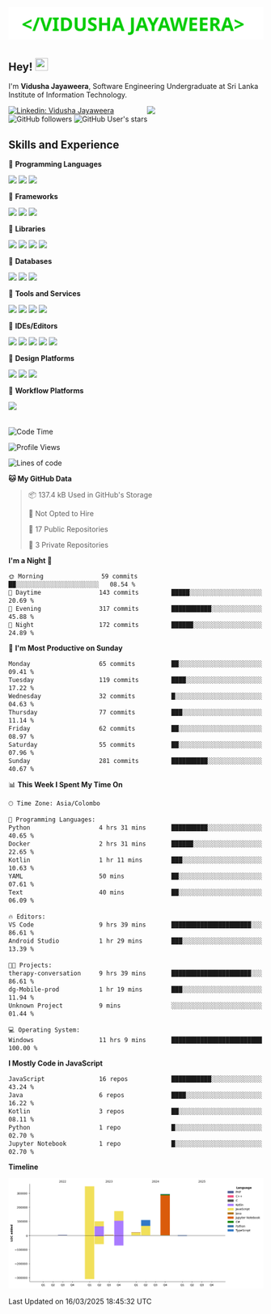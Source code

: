 <h1 align="center">
  <img src="https://raw.githubusercontent.com/Vidusha-Jayaweera/Vidusha-Jayaweera/master/name.svg" alt="Marton Lederer" />
</h1>

## Hey! <img src="https://media.giphy.com/media/hvRJCLFzcasrR4ia7z/giphy.gif" width="25px" height="25px">  
I'm <strong>Vidusha Jayaweera</strong>, Software Engineering Undergraduate at Sri Lanka Institute of Information Technology.

<img align='right' src="https://media.giphy.com/media/M9gbBd9nbDrOTu1Mqx/giphy.gif" width="230">


[![Linkedin: Vidusha Jayaweera](https://img.shields.io/badge/-Vidusha_Jayaweera-blue?style=flat-square&logo=Linkedin&logoColor=white&link=https://www.linkedin.com/in/vidusha-t-jayaweera/)](https://www.linkedin.com/in/vidusha-t-jayaweera/)
![GitHub followers](https://img.shields.io/github/followers/vidusha-jayaweera?style=social)
![GitHub User's stars](https://img.shields.io/github/stars/vidusha-jayaweera?style=social)

## Skills and Experience
🔴 <strong>Programming Languages</strong>

![](https://img.shields.io/badge/JavaScript-F7DF1E?style=for-the-badge&logo=javascript&logoColor=black)
![](https://img.shields.io/badge/Java-ED8B00?style=for-the-badge&logo=java&logoColor=white)
![](https://img.shields.io/badge/Kotlin-0095D5?&style=for-the-badge&logo=kotlin&logoColor=white)

🔴 <strong>Frameworks</strong>

![](https://img.shields.io/badge/Spring-6DB33F?style=for-the-badge&logo=spring&logoColor=white)
![](https://img.shields.io/badge/Spring_Boot-F2F4F9?style=for-the-badge&logo=spring-boot)
![](https://img.shields.io/badge/Bootstrap-563D7C?style=for-the-badge&logo=bootstrap&logoColor=white)

🔴 <strong>Libraries</strong>

![](https://img.shields.io/badge/Express.js-000000?style=for-the-badge&logo=express&logoColor=white)
![](https://img.shields.io/badge/React-20232A?style=for-the-badge&logo=react&logoColor=61DAFB)
![](https://img.shields.io/badge/Node.js-339933?style=for-the-badge&logo=nodedotjs&logoColor=white)
![](https://img.shields.io/badge/Material--UI-0081CB?style=for-the-badge&logo=material-ui&logoColor=white)

🔴 <strong>Databases</strong>

![](	https://img.shields.io/badge/MongoDB-4EA94B?style=for-the-badge&logo=mongodb&logoColor=white)
![](	https://img.shields.io/badge/SQLite-07405E?style=for-the-badge&logo=sqlite&logoColor=white)
![](	https://img.shields.io/badge/MySQL-00000F?style=for-the-badge&logo=mysql&logoColor=white)

🔴 <strong>Tools and Services</strong>

![](https://img.shields.io/badge/Git-F05032?style=for-the-badge&logo=git&logoColor=white)
![](https://img.shields.io/badge/Postman-FF6C37?style=for-the-badge&logo=postman&logoColor=white)
![](https://img.shields.io/badge/Insomnia-black?style=for-the-badge&logo=insomnia&logoColor=5849BE)
![](https://img.shields.io/badge/firebase-ffca28?style=for-the-badge&logo=firebase&logoColor=white)

🔴 <strong>IDEs/Editors</strong>

![](https://img.shields.io/badge/Visual_Studio_Code-0078D4?style=for-the-badge&logo=visual%20studio%20code&logoColor=white)
![](https://img.shields.io/badge/IntelliJ_IDEA-000000.svg?style=for-the-badge&logo=intellij-idea&logoColor=white)
![](https://img.shields.io/badge/Android%20Studio-3DDC84.svg?style=for-the-badge&logo=android-studio&logoColor=white)
![](https://img.shields.io/badge/Eclipse-2C2255?style=for-the-badge&logo=eclipse&logoColor=white)
![](https://img.shields.io/badge/sublime_text-%23575757.svg?&style=for-the-badge&logo=sublime-text&logoColor=important)

🔴 <strong>Design Platforms</strong>

![](https://img.shields.io/badge/Canva-%2300C4CC.svg?&style=for-the-badge&logo=Canva&logoColor=white)
![](https://img.shields.io/badge/Figma-F24E1E?style=for-the-badge&logo=figma&logoColor=white)
![](https://img.shields.io/badge/Adobe%20Photoshop-31A8FF?style=for-the-badge&logo=Adobe%20Photoshop&logoColor=black)

🔴 <strong>Workflow Platforms</strong>

![](https://img.shields.io/badge/Jira-0052CC?style=for-the-badge&logo=Jira&logoColor=white)
<br><br>

<!--START_SECTION:waka-->
![Code Time](http://img.shields.io/badge/Code%20Time-274%20hrs%2010%20mins-blue)

![Profile Views](http://img.shields.io/badge/Profile%20Views-0-blue)

![Lines of code](https://img.shields.io/badge/From%20Hello%20World%20I%27ve%20Written-1.1%20million%20lines%20of%20code-blue)

**🐱 My GitHub Data** 

> 📦 137.4 kB Used in GitHub's Storage 
 > 
> 🚫 Not Opted to Hire
 > 
> 📜 17 Public Repositories 
 > 
> 🔑 3 Private Repositories 
 > 
**I'm a Night 🦉** 

```text
🌞 Morning                59 commits          ██░░░░░░░░░░░░░░░░░░░░░░░   08.54 % 
🌆 Daytime                143 commits         █████░░░░░░░░░░░░░░░░░░░░   20.69 % 
🌃 Evening                317 commits         ███████████░░░░░░░░░░░░░░   45.88 % 
🌙 Night                  172 commits         ██████░░░░░░░░░░░░░░░░░░░   24.89 % 
```
📅 **I'm Most Productive on Sunday** 

```text
Monday                   65 commits          ██░░░░░░░░░░░░░░░░░░░░░░░   09.41 % 
Tuesday                  119 commits         ████░░░░░░░░░░░░░░░░░░░░░   17.22 % 
Wednesday                32 commits          █░░░░░░░░░░░░░░░░░░░░░░░░   04.63 % 
Thursday                 77 commits          ███░░░░░░░░░░░░░░░░░░░░░░   11.14 % 
Friday                   62 commits          ██░░░░░░░░░░░░░░░░░░░░░░░   08.97 % 
Saturday                 55 commits          ██░░░░░░░░░░░░░░░░░░░░░░░   07.96 % 
Sunday                   281 commits         ██████████░░░░░░░░░░░░░░░   40.67 % 
```


📊 **This Week I Spent My Time On** 

```text
🕑︎ Time Zone: Asia/Colombo

💬 Programming Languages: 
Python                   4 hrs 31 mins       ██████████░░░░░░░░░░░░░░░   40.65 % 
Docker                   2 hrs 31 mins       ██████░░░░░░░░░░░░░░░░░░░   22.65 % 
Kotlin                   1 hr 11 mins        ███░░░░░░░░░░░░░░░░░░░░░░   10.63 % 
YAML                     50 mins             ██░░░░░░░░░░░░░░░░░░░░░░░   07.61 % 
Text                     40 mins             ██░░░░░░░░░░░░░░░░░░░░░░░   06.09 % 

🔥 Editors: 
VS Code                  9 hrs 39 mins       ██████████████████████░░░   86.61 % 
Android Studio           1 hr 29 mins        ███░░░░░░░░░░░░░░░░░░░░░░   13.39 % 

🐱‍💻 Projects: 
therapy-conversation     9 hrs 39 mins       ██████████████████████░░░   86.61 % 
dg-Mobile-prod           1 hr 19 mins        ███░░░░░░░░░░░░░░░░░░░░░░   11.94 % 
Unknown Project          9 mins              ░░░░░░░░░░░░░░░░░░░░░░░░░   01.44 % 

💻 Operating System: 
Windows                  11 hrs 9 mins       █████████████████████████   100.00 % 
```

**I Mostly Code in JavaScript** 

```text
JavaScript               16 repos            ███████████░░░░░░░░░░░░░░   43.24 % 
Java                     6 repos             ████░░░░░░░░░░░░░░░░░░░░░   16.22 % 
Kotlin                   3 repos             ██░░░░░░░░░░░░░░░░░░░░░░░   08.11 % 
Python                   1 repo              █░░░░░░░░░░░░░░░░░░░░░░░░   02.70 % 
Jupyter Notebook         1 repo              █░░░░░░░░░░░░░░░░░░░░░░░░   02.70 % 
```



**Timeline**

![Lines of Code chart](https://raw.githubusercontent.com/Vidusha-Jayaweera/Vidusha-Jayaweera/main/assets/bar_graph.png)


 Last Updated on 16/03/2025 18:45:32 UTC
<!--END_SECTION:waka-->
